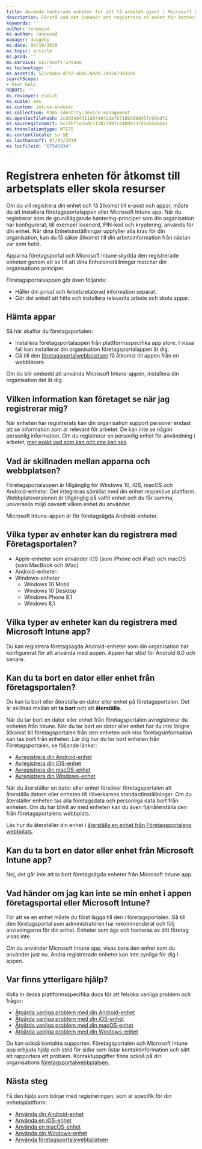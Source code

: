 ```yaml
---
title: Använda hanterade enheter för att få arbetet gjort | Microsoft Docs
description: Förstå vad det innebär att registrera en enhet för hantering med Intune.
keywords: ''
author: lenewsad
ms.author: lanewsad
manager: dougeby
ms.date: 04/19/2019
ms.topic: article
ms.prod: ''
ms.service: microsoft-intune
ms.technology: ''
ms.assetid: 523caa6b-d792-4bb6-bddb-24b2479932d8
searchScope:
- User help
ROBOTS: ''
ms.reviewer: esmich
ms.suite: ems
ms.custom: intune-enduser
ms.collection: M365-identity-device-management
ms.openlocfilehash: 2c0d3484311d044842daf6718b306d45fc93edf2
ms.sourcegitcommit: bccfbf1e3bdc31382189fc4489d337d1a554e6a1
ms.translationtype: MTE75
ms.contentlocale: sv-SE
ms.lasthandoff: 07/03/2019
ms.locfileid: "67545934"
---
```

# <a name="enroll-device-for-access-to-work-or-school-resources"></a>Registrera enheten för åtkomst till arbetsplats eller skola resurser
Om du vill registrera din enhet och få åtkomst till e-post och appar, måste du att installera företagsportalappen eller Microsoft Intune app. När du registrerar som de grundläggande hantering-principer som din organisation har konfigurerat, till exempel lösenord, PIN-kod och kryptering, används för din enhet. När dina Enhetsinställningar uppfyller alla krav för din organisation, kan du få säker åtkomst till din arbetsinformation från nästan var som helst.  

Apparna företagsportal och Microsoft Intune skydda den registrerade enheten genom att se till att dina Enhetsinställningar matchar din organisations principer. 

Företagsportalsappen gör även följande:  
* Håller din privat och Arbetsrelaterad information separat.  
* Gör det enkelt att hitta och installera relevanta arbete och skola appar.   

## <a name="get-the-apps"></a>Hämta appar
Så här skaffar du företagsportalen:

- Installera företagsportalappen från plattformsspecifika app store. I vissa fall kan installerar din organisation företagsportalappen åt dig.  
- Gå till den [företagsportalwebbplatsen](https://go.microsoft.com/fwlink/?linkid=2010980) få åtkomst till appen från en webbläsare.  

Om du blir ombedd att använda Microsoft Intune-appen, installera din organisation det åt dig.  


## <a name="what-information-can-my-company-see-when-i-enroll"></a>Vilken information kan företaget se när jag registrerar mig?
När enheten har registrerats kan din organisation support personer endast att se information som är relevant för arbetet. De kan inte se någon personlig information. Om du registrerar en personlig enhet för användning i arbetet, [mer exakt vad som kan och inte kan ses](what-info-can-your-company-see-when-you-enroll-your-device-in-intune.md).  


## <a name="whats-the-difference-between-the-apps-and-the-website"></a>Vad är skillnaden mellan apparna och webbplatsen?
Företagsportalappen är tillgänglig för Windows 10, iOS, macOS och Android-enheter. Det integreras sömlöst med din enhet respektive plattform. Webbplatsversionen är tillgänglig på valfri enhet och du får samma, universella miljö oavsett vilken enhet du använder. 

Microsoft Intune-appen är för företagsägda Android-enheter.  

## <a name="what-kind-of-devices-can-you-enroll-with-company-portal"></a>Vilka typer av enheter kan du registrera med Företagsportalen?
- Apple-enheter som använder iOS (som iPhone och iPad) och macOS (som MacBook och iMac)
- Android-enheter:
- Windows-enheter
    - Windows 10 Mobil
    - Windows 10 Desktop
    - Windows Phone 8.1
    - Windows 8,1

## <a name="what-kind-of-devices-can-you-enroll-with-the-microsoft-intune-app"></a>Vilka typer av enheter kan du registrera med Microsoft Intune app?  
Du kan registrera företagsägda Android-enheter som din organisation har konfigurerat för att använda med appen. Appen har stöd för Android 6.0 och senare. 

## <a name="can-you-remove-a-computer-or-device-from-the-company-portal"></a>Kan du ta bort en dator eller enhet från företagsportalen?
Du kan ta bort eller återställa en dator eller enhet på företagsportalen. Det är skillnad mellan att **ta bort** och att **återställa**.

När du tar bort en dator eller enhet från företagsportalen avregistrerar du enheten från Intune. När du tar bort en dator eller enhet har du inte längre åtkomst till företagsportalen från den enheten och viss företagsinformation kan tas bort från enheten. Lär dig hur du tar bort enheten från Företagsportalen, se följande länkar:  

- [Avregistrera din Android-enhet](unenroll-your-device-from-intune-android.md)
- [Avregistrera din iOS-enhet](unenroll-your-device-from-intune-ios.md)
- [Avregistrera din macOS-enhet](unenroll-your-device-from-intune-macos.md)
- [Avregistrera din Windows-enhet](unenroll-your-device-from-intune-windows.md)

När du återställer en dator eller enhet försöker företagsportalen att återställa datorn eller enheten till tillverkarens standardinställningar. Om du återställer enheten tas alla företagsdata och personliga data bort från enheten. Om du har blivit av med enheten kan du även fjärråterställa den från företagsportalens webbplats.  

Läs hur du återställer din enhet i [återställa en enhet från Företagsportalens webbplats](reset-erase-your-device-cpwebsite.md).  

## <a name="can-you-remove-a-computer-or-device-from-the-microsoft-intune-app"></a>Kan du ta bort en dator eller enhet från Microsoft Intune app?
Nej, det går inte att ta bort företagsägda enheter från Microsoft Intune app.  

## <a name="what-if-i-cant-see-my-device-in-the-company-portal-or-microsoft-intune-app"></a>Vad händer om jag kan inte se min enhet i appen företagsportal eller Microsoft Intune?
För att se en enhet måste du först lägga till den i företagsportalen. Gå till den företagsportal som administratören har rekommenderat och följ anvisningarna för din enhet. Enheter som ägs och hanteras av ditt företag visas inte.

Om du använder Microsoft Intune app, visas bara den enhet som du använder just nu. Andra registrerade enheter kan inte synliga för dig i appen.  

## <a name="where-else-can-i-go-for-help"></a>Var finns ytterligare hjälp?  
Kolla in dessa plattformsspecifika docs för att felsöka vanliga problem och frågor:  

- [Åtgärda vanliga problem med din Android-enhet](check-compliance-on-your-device-android.md)  
- [Åtgärda vanliga problem med din iOS-enhet](troubleshoot-your-device-ios.md)
- [Åtgärda vanliga problem med din macOS-enhet](troubleshoot-your-device-macos.md)
- [Åtgärda vanliga problem med din Windows-enhet](troubleshoot-your-device-windows.md)

Du kan också kontakta supporten. Företagsportalen och Microsoft Intune app erbjuda hjälp och stöd för sidor som listar kontaktinformation och sätt att rapportera ett problem. Kontaktuppgifter finns också på din organisations [företagsportalwebbplatsen](https://go.microsoft.com/fwlink/?linkid=2010980).  

## <a name="next-steps"></a>Nästa steg  

Få den hjälp som börjar med registreringen, som är specifik för din enhetsplattform:  

- [Använda din Android-enhet](using-your-android-device-with-intune.md)
- [Använda en iOS-enhet](using-your-ios-device-with-intune.md)
- [Använda en macOS-enhet](using-your-macos-device-with-intune.md)
- [Använda din Windows-enhet](using-your-windows-device-with-intune.md)
- [Använda företagsportalswebbplatsen](using-the-intune-company-portal-website.md)



